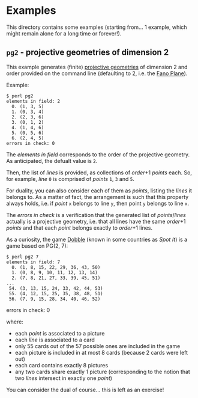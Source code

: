 # Examples

This directory contains some examples (starting from... 1 example, which
might remain alone for a long time or forever!).

## `pg2` - projective geometries of dimension 2

This example generates (finite) [projective geometries][pg] of dimension 2
and order provided on the command line (defaulting to 2, i.e. the [Fano
Plane][fp]).

[pg]: https://en.wikipedia.org/wiki/Projective_geometry
[fp]: https://en.wikipedia.org/wiki/Fano_plane

Example:

    $ perl pg2
    elements in field: 2
      0. (1, 3, 5)
      1. (0, 3, 4)
      2. (2, 3, 6)
      3. (0, 1, 2)
      4. (1, 4, 6)
      5. (0, 5, 6)
      6. (2, 4, 5)
    errors in check: 0

The *elements in field* corresponds to the order of the projective
geometry. As anticipated, the defualt value is `2`.

Then, the list of *lines* is provided, as collections of *order*+1
*points* each. So, for example, *line* `0` is comprised of *points* `1`,
`3` and `5`.

For duality, you can also consider each of them as *points*, listing the
*lines* it belongs to. As a matter of fact, the arrangement is such that
this property always holds, i.e. if *point* `x` belongs to line `y`, then
point `y` belongs to line `x`.

The *errors in check* is a verification that the generated list of
*points*/*lines* actually is a projective geometry, i.e. that all lines
have the same *order*+1 *points* and that each *point* belongs exactly to
*order*+1 lines.

As a curiosity, the game [Dobble][dobble] (known in some countries as
*Spot It*) is a game based on PG(2, 7):

    $ perl pg2 7
    elements in field: 7
      0. (1, 8, 15, 22, 29, 36, 43, 50)
      1. (0, 8, 9, 10, 11, 12, 13, 14)
      2. (7, 8, 21, 27, 33, 39, 45, 51)
    ...
     54. (3, 13, 15, 24, 33, 42, 44, 53)
     55. (4, 12, 15, 25, 35, 38, 48, 51)
     56. (7, 9, 15, 28, 34, 40, 46, 52)
   errors in check: 0

where:

- each *point* is associated to a picture
- each *line* is associated to a card
- only 55 cards out of the 57 possible ones are included in the game
- each picture is included in at most 8 cards (because 2 cards were left
  out)
- each card contains exactly 8 pictures
- any two cards share exactly 1 picture (corresponding to the notion that
  two *lines* intersect in exactly one *point*)

You can consider the dual of course... this is left as an exercise!

[dobble]: https://boardgamegeek.com/boardgame/63268/spot-it
